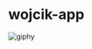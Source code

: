 # wojcik-app

![giphy](https://github.com/user-attachments/assets/42b6ba52-e447-4373-9689-1c2265baf822)
